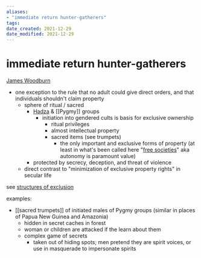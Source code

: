 ```yaml
---
aliases: 
- "immediate return hunter-gatherers"
tags: 
date_created: 2021-12-29
date_modified: 2021-12-29
---
```


# immediate return hunter-gatherers

[James Woodburn](James_Woodburn.md)


- one exception to the rule that no adult could give direct orders, and that individuals shouldn't claim property 
	- sphere of ritual / sacred
		- [Hadza](east_african_hadza.md) & [[Pygmy]] groups
			- initiation into gendered cults is basis for exclusive ownership
				- ritual privileges
				- almost intellectual property
				- sacred items (see trumpets)
					- the only important and exclusive forms of property (at least in what's been called here "[free societies](free_societies.md)" aka autonomy is paramount value)
		- protected by secrecy, deception, and threat of violence
	- direct contrast to "minimization of exclusive property rights" in secular life

see [structures of exclusion](structures_of_exclusion.md)


examples:
- [[sacred trumpets]] of initiated males of Pygmy groups (similar in places of Papua New Guinea and Amazonia)
	- hidden in secret caches in forest
	- woman or children are attacked if the learn about them
	- complex game of secrets
		- taken out of hiding spots; men pretend they are spirit voices, or use in masquerade to impersonate spirits